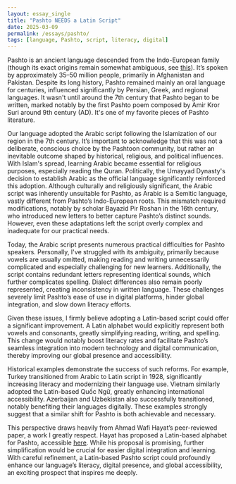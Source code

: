 ```yaml
---
layout: essay_single
title: "Pashto NEEDS a Latin Script"
date: 2025-03-09
permalink: /essays/pashto/
tags: [language, Pashto, script, literacy, digital]
---
```


Pashto is an ancient language descended from the Indo-European family (though its exact origins remain somewhat ambiguous, see [this](https://en.wikipedia.org/wiki/Theories_of_Pashtun_origin)). It’s spoken by approximately 35–50 million people, primarily in Afghanistan and Pakistan. Despite its long history, Pashto remained mainly an oral language for centuries, influenced significantly by Persian, Greek, and regional languages. It wasn't until around the 7th century that Pashto began to be written, marked notably by the first Pashto poem composed by Amir Kror Suri around 9th century (AD). It's one of my favorite pieces of Pashto literature.

Our language adopted the Arabic script following the Islamization of our region in the 7th century. It’s important to acknowledge that this was not a deliberate, conscious choice by the Pashtoon community, but rather an inevitable outcome shaped by historical, religious, and political influences. With Islam's spread, learning Arabic became essential for religious purposes, especially reading the Quran. Politically, the Umayyad Dynasty's decision to establish Arabic as the official language significantly reinforced this adoption. Although culturally and religiously significant, the Arabic script was inherently unsuitable for Pashto, as Arabic is a Semitic language, vastly different from Pashto’s Indo-European roots. This mismatch required modifications, notably by scholar Bayazid Pir Roshan in the 16th century, who introduced new letters to better capture Pashto’s distinct sounds. However, even these adaptations left the script overly complex and inadequate for our practical needs.

Today, the Arabic script presents numerous practical difficulties for Pashto speakers. Personally, I've struggled with its ambiguity, primarily because vowels are usually omitted, making reading and writing unnecessarily complicated and especially challenging for new learners. Additionally, the script contains redundant letters representing identical sounds, which further complicates spelling. Dialect differences also remain poorly represented, creating inconsistency in written language. These challenges severely limit Pashto’s ease of use in digital platforms, hinder global integration, and slow down literacy efforts.

Given these issues, I firmly believe adopting a Latin-based script could offer a significant improvement. A Latin alphabet would explicitly represent both vowels and consonants, greatly simplifying reading, writing, and spelling. This change would notably boost literacy rates and facilitate Pashto’s seamless integration into modern technology and digital communication, thereby improving our global presence and accessibility.

Historical examples demonstrate the success of such reforms. For example, Turkey transitioned from Arabic to Latin script in 1928, significantly increasing literacy and modernizing their language use. Vietnam similarly adopted the Latin-based Quốc Ngữ, greatly enhancing international accessibility. Azerbaijan and Uzbekistan also successfully transitioned, notably benefiting their languages digitally. These examples strongly suggest that a similar shift for Pashto is both achievable and necessary.

This perspective draws heavily from Ahmad Wafi Hayat’s peer-reviewed paper, a work I greatly respect. Hayat has proposed a Latin-based alphabet for Pashto, accessible [here](https://www.sciencepublishinggroup.com/article/10.11648/j.ijecs.20190401.11). While his proposal is promising, further simplification would be crucial for easier digital integration and learning. With careful refinement, a Latin-based Pashto script could profoundly enhance our language’s literacy, digital presence, and global accessibility, an exciting prospect that inspires me deeply.